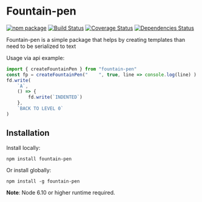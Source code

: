 Fountain-pen
===============

[![npm package][npm-image]][npm-url] 
[![Build Status][travis-image]][travis-url] 
[![Coverage Status][coveralls-image]][coveralls-url] 
[![Dependencies Status][david-image]][david-url]

Fountain-pen is a simple package that helps by creating templates than need to be serialized to text


Usage via api example:
```typescript
import { createFountainPen } from "fountain-pen"
const fp = createFountainPen("    ", true, line => console.log(line) )
fd.write(
    `A`,
    () => {
        fd.write(`INDENTED`)
    },
    `BACK TO LEVEL 0`
)
```

## Installation
Install locally:
```
npm install fountain-pen
```
Or install globally:
```
npm install -g fountain-pen
```

**Note**: Node 6.10 or higher runtime required.

[npm-image]:https://img.shields.io/npm/v/fountain-pen.svg
[npm-url]:http://npmjs.org/package/fountain-pen
[travis-image]:https://travis-ci.org/corno/fountain-pen.svg?branch=master
[travis-url]:https://travis-ci.org/corno/fountain-pen
[david-image]:https://david-dm.org/corno/fountain-pen/status.svg
[david-url]:https://david-dm.org/corno/fountain-pen
[coveralls-image]:https://coveralls.io/repos/github/corno/fountain-pen/badge.svg?branch=master
[coveralls-url]:https://coveralls.io/github/corno/fountain-pen?branch=master